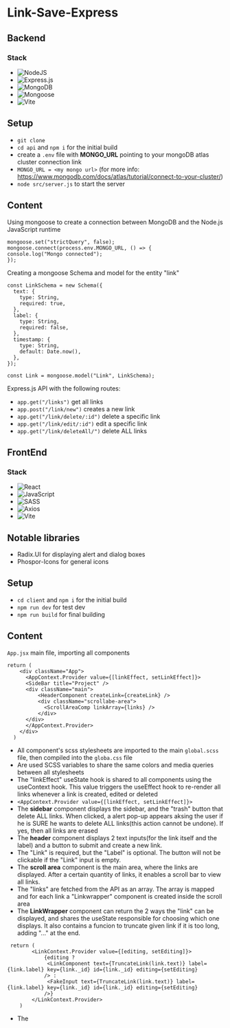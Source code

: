 # Link-Save-Express

## Backend

### Stack
- ![NodeJS](https://img.shields.io/badge/node.js-6DA55F?style=for-the-badge&logo=node.js&logoColor=white)
- ![Express.js](https://img.shields.io/badge/express.js-%23404d59.svg?style=for-the-badge&logo=express&logoColor=%2361DAFB)
- ![MongoDB](https://img.shields.io/badge/MongoDB-%234ea94b.svg?style=for-the-badge&logo=mongodb&logoColor=white)
- ![Mongoose](https://img.shields.io/badge/Mongoose-860000?style=for-the-badge&logo=mongodb&logoColor=white)
- ![Vite](https://img.shields.io/badge/vite-%23646CFF.svg?style=for-the-badge&logo=vite&logoColor=white)


## Setup
- ``git clone`` 
- ``cd api`` and ``npm i`` for the initial build
- create a  ``.env`` file with **MONGO_URL** pointing to your mongoDB atlas cluster connection link
- ``MONGO_URL = <my mongo url>`` (for more info: https://www.mongodb.com/docs/atlas/tutorial/connect-to-your-cluster/)
- ``node src/server.js`` to start the server


## Content

Using mongoose to create a connection between MongoDB and the Node.js JavaScript runtime 
```
mongoose.set("strictQuery", false);
mongoose.connect(process.env.MONGO_URL, () => {
console.log("Mongo connected");
});
```
Creating a mongoose Schema and model for the entity "link"
```
const LinkSchema = new Schema({
  text: {
    type: String,
    required: true,
  },
  label: {
    type: String,
    required: false,
  },
  timestamp: {
    type: String,
    default: Date.now(),
  },
});

const Link = mongoose.model("Link", LinkSchema);
```
Express.js API with the following routes:
- ``app.get("/links")`` get all links
- ``app.post("/link/new")`` creates a new link 
- ``app.get("/link/delete/:id")`` delete a specific link 
- ``app.get("/link/edit/:id")`` edit a specific link
- ``app.get("/link/deleteAll/")`` delete ALL links

## FrontEnd


### Stack
- ![React](https://img.shields.io/badge/react-%2320232a.svg?style=for-the-badge&logo=react&logoColor=%2361DAFB)
- ![JavaScript](https://img.shields.io/badge/javascript-%23323330.svg?style=for-the-badge&logo=javascript&logoColor=%23F7DF1E)
- ![SASS](https://img.shields.io/badge/SASS-hotpink.svg?style=for-the-badge&logo=SASS&logoColor=white)
- ![Axios](https://img.shields.io/badge/axios-864196?style=for-the-badge&logo=expo&logoColor=white)
- ![Vite](https://img.shields.io/badge/vite-%23646CFF.svg?style=for-the-badge&logo=vite&logoColor=white)

## Notable libraries
- Radix.UI for displaying alert and dialog boxes
- Phospor-Icons for general icons


## Setup
- ``cd client`` and ``npm i`` for the initial build
- ``npm run dev`` for test dev
- ``npm run build`` for final building

## Content

``App.jsx`` main file, importing all components

```
return (
    <div className="App">
      <AppContext.Provider value={[linkEffect, setLinkEffect]}>
      <SideBar title="Project" />
      <div className="main">
          <HeaderComponent createLink={createLink} />
          <div className="scrollabe-area">
            <ScrollAreaComp linkArray={links} />
          </div>
      </div>
      </AppContext.Provider>
    </div>
  )
```


- All component's scss stylesheets are imported to the main ``global.scss`` file, then compiled into the ``globa.css`` file
- Are used SCSS variables to share the same colors and media queries between all stylesheets
- The "linkEffect" useState hook is shared to all components using the useContext hook. This value triggers the useEffect hook to re-render all links whenever a link is created, edited or deleted
- `` <AppContext.Provider value={[linkEffect, setLinkEffect]}> ``
- The **sidebar** component displays the sidebar, and the "trash" button that delete ALL links. When clicked, a alert pop-up appears aksing the user if he is SURE he wants to delete ALL links(this action cannot be undone). If yes, then all links are erased
- The **header** component displays 2 text inputs(for the link itself and the label) and a button to submit and create a new link.
- The "Link" is required, but the "Label" is optional. The button will not be clickable if the "Link" input is empty.
- The **scroll area** component is the main area, where the links are displayed. After a certain quantity of links, it enables a scroll bar to view all links.
- The "links" are fetched from the API as an array. The array is mapped and for each link a "Linkwrapper" component is created inside the scroll area
- The **LinkWrapper** component can return the 2 ways the "link" can be displayed, and shares the useState responsible for choosing which one displays. It also contains a funcion to truncate given link if it is too long, adding "..." at the end.
```
 return (
        <LinkContext.Provider value={[editing, setEditing]}>
            {editing ?
             <LinkComponent text={TruncateLink(link.text)} label={link.label} key={link._id} id={link._id} editing={setEditing}
            /> : 
             <FakeInput text={TruncateLink(link.text)} label={link.label} key={link._id} id={link._id} editing={setEditing}
            />}
        </LinkContext.Provider>
    )
```
- The
